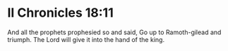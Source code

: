 # II Chronicles 18:11

And all the prophets prophesied so and said, Go up to Ramoth-gilead and triumph. The Lord will give it into the hand of the king.
